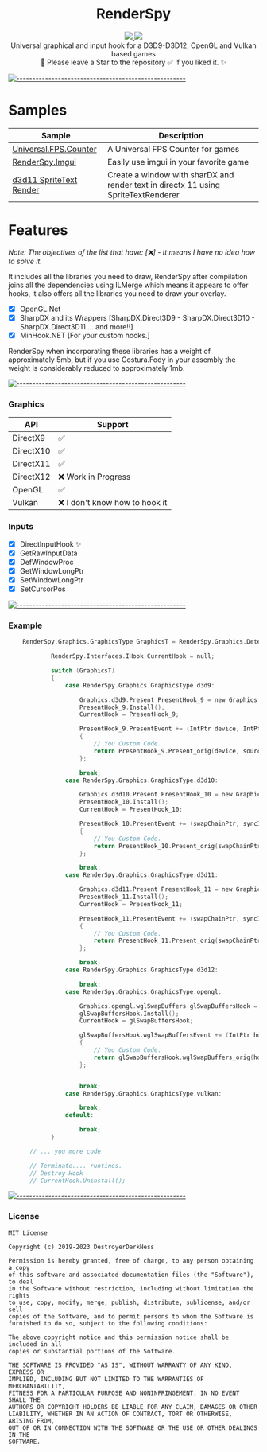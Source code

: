 
<h1 align="center">RenderSpy</h1>
<p align="center">
  <a href="https://github.com/DestroyerDarkNess/RenderSpy/blob/master/LICENSE">
    <img src="https://img.shields.io/github/license/Rebzzel/kiero.svg?style=flat-square"/>
  </a>
   <img src="https://img.shields.io/badge/platform-Windows-0078d7.svg"/>
  <br>
  Universal graphical and input hook for a D3D9-D3D12, OpenGL and Vulkan based games
  <br>
  💠 Please leave a Star to the repository ✅ if you liked it. ✨
</p>

[![-----------------------------------------------------](https://raw.githubusercontent.com/andreasbm/readme/master/assets/lines/colored.png)](#table-of-contents)

# Samples

| Sample | Description       |
|----------|---------------|
| [Universal.FPS.Counter](https://github.com/DestroyerDarkNess/Universal.FPS.Counter) | A Universal FPS Counter for games |
| [RenderSpy.Imgui](https://github.com/DestroyerDarkNess/RenderSpy.Imgui) | Easily use imgui in your favorite game |
| [d3d11 SpriteText Render](https://github.com/DestroyerDarkNess/Text-Render-DX11) | Create a window with sharDX and render text in directx 11 using SpriteTextRenderer |

# Features
 *Note: The objectives of the list that have: [❌] - It means I have no idea how to solve it.*

It includes all the libraries you need to draw, RenderSpy after compilation joins all the dependencies using ILMerge which means it appears to offer hooks, it also offers all the libraries you need to draw your overlay.

- [x] OpenGL.Net 
- [x] SharpDX and its Wrappers [SharpDX.Direct3D9 - SharpDX.Direct3D10 - SharpDX.Direct3D11 ... and more!!]
- [x] MinHook.NET [For your custom hooks.]

RenderSpy when incorporating these libraries has a weight of approximately 5mb, but if you use Costura.Fody in your assembly the weight is considerably reduced to approximately 1mb.

[![-----------------------------------------------------](https://raw.githubusercontent.com/andreasbm/readme/master/assets/lines/colored.png)](#table-of-contents)

### Graphics

| API | Support       |
|----------|---------------|
| DirectX9 | ✅ |
| DirectX10 | ✅ |
| DirectX11 | ✅ |
| DirectX12 | ❌ Work in Progress |
| OpenGL | ✅ |
| Vulkan | ❌ I don't know how to hook it |


### Inputs

- [x] DirectInputHook ✨
- [x] GetRawInputData 
- [x] DefWindowProc
- [x] GetWindowLongPtr
- [x] SetWindowLongPtr 
- [x] SetCursorPos
      
[![-----------------------------------------------------](https://raw.githubusercontent.com/andreasbm/readme/master/assets/lines/colored.png)](#table-of-contents)

### Example

```C
    RenderSpy.Graphics.GraphicsType GraphicsT = RenderSpy.Graphics.Detector.GetCurrentGraphicsType();

            RenderSpy.Interfaces.IHook CurrentHook = null;

            switch (GraphicsT)
            {
                case RenderSpy.Graphics.GraphicsType.d3d9:

                    Graphics.d3d9.Present PresentHook_9 = new Graphics.d3d9.Present();
                    PresentHook_9.Install();
                    CurrentHook = PresentHook_9;

                    PresentHook_9.PresentEvent += (IntPtr device, IntPtr sourceRect, IntPtr destRect, IntPtr hDestWindowOverride, IntPtr dirtyRegion) =>
                    {
                        // You Custom Code.
                        return PresentHook_9.Present_orig(device, sourceRect, destRect, hDestWindowOverride, dirtyRegion);
                    };

                    break;
                case RenderSpy.Graphics.GraphicsType.d3d10:

                    Graphics.d3d10.Present PresentHook_10 = new Graphics.d3d10.Present();
                    PresentHook_10.Install();
                    CurrentHook = PresentHook_10;

                    PresentHook_10.PresentEvent += (swapChainPtr, syncInterval, flags) =>
                    {
                        // You Custom Code.
                        return PresentHook_10.Present_orig(swapChainPtr, syncInterval, flags);
                    };

                    break;
                case RenderSpy.Graphics.GraphicsType.d3d11:

                    Graphics.d3d11.Present PresentHook_11 = new Graphics.d3d11.Present();
                    PresentHook_11.Install();
                    CurrentHook = PresentHook_11;

                    PresentHook_11.PresentEvent += (swapChainPtr, syncInterval, flags) =>
                    {
                        // You Custom Code.
                        return PresentHook_11.Present_orig(swapChainPtr, syncInterval, flags);
                    };

                    break;
                case RenderSpy.Graphics.GraphicsType.d3d12:

                    break;
                case RenderSpy.Graphics.GraphicsType.opengl:

                    Graphics.opengl.wglSwapBuffers glSwapBuffersHook = new Graphics.opengl.wglSwapBuffers();
                    glSwapBuffersHook.Install();
                    CurrentHook = glSwapBuffersHook;

                    glSwapBuffersHook.wglSwapBuffersEvent += (IntPtr hdc) =>
                    {
                        // You Custom Code.
                        return glSwapBuffersHook.wglSwapBuffers_orig(hdc); ;
                    };


                    break;
                case RenderSpy.Graphics.GraphicsType.vulkan:

                    break;
                default:

                    break;
            }

      // ... you more code

      // Terminate.... runtines.
      // Destroy Hook
      // CurrentHook.Uninstall();


```
[![-----------------------------------------------------](https://raw.githubusercontent.com/andreasbm/readme/master/assets/lines/colored.png)](#table-of-contents)

### License
```
MIT License

Copyright (c) 2019-2023 DestroyerDarkNess

Permission is hereby granted, free of charge, to any person obtaining a copy
of this software and associated documentation files (the "Software"), to deal
in the Software without restriction, including without limitation the rights
to use, copy, modify, merge, publish, distribute, sublicense, and/or sell
copies of the Software, and to permit persons to whom the Software is
furnished to do so, subject to the following conditions:

The above copyright notice and this permission notice shall be included in all
copies or substantial portions of the Software.

THE SOFTWARE IS PROVIDED "AS IS", WITHOUT WARRANTY OF ANY KIND, EXPRESS OR
IMPLIED, INCLUDING BUT NOT LIMITED TO THE WARRANTIES OF MERCHANTABILITY,
FITNESS FOR A PARTICULAR PURPOSE AND NONINFRINGEMENT. IN NO EVENT SHALL THE
AUTHORS OR COPYRIGHT HOLDERS BE LIABLE FOR ANY CLAIM, DAMAGES OR OTHER
LIABILITY, WHETHER IN AN ACTION OF CONTRACT, TORT OR OTHERWISE, ARISING FROM,
OUT OF OR IN CONNECTION WITH THE SOFTWARE OR THE USE OR OTHER DEALINGS IN THE
SOFTWARE.
```






